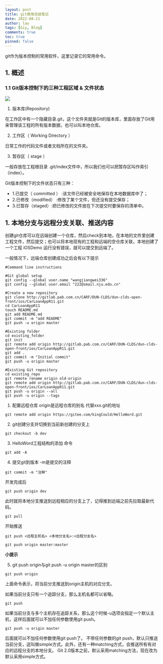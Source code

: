 ```yaml
---
layout: post
title: git使用总结笔记
date: 2022-08-21
author: lau
tags: [Giy, Blog]
comments: true
toc: true
pinned: false
---
```


git作为版本控制的常用软件，这里记录它的常用命令。

<!-- more -->
## 1. 概述
### 1.1 Git版本控制下的三种工程区域 & 文件状态
![](http://assets.processon.com/chart_image/6302dc735653bb478a4ee0a9.png)

1. 版本库(Repository)

在工作区中有一个隐藏目录.git，这个文件夹就是Git的版本库，里面存放了Git用来管理该工程的所有版本数据，也可以叫本地仓库。

2. 工作区（ Working Directory ）

日常工作的代码文件或者文档所在的文件夹。

3. 暂存区（ stage ）

一般存放在工程根目录 .git/index文件中，所以我们也可以把暂存区叫作索引（index）。

Git版本控制下的文件状态只有三种：
- 1.已提交（ committed ） :该文件已经被安全地保存在本地数据库中了；
- 2.已修改（modified） :修改了某个文件，但还没有提交保存；
- 3.已暂存（staged）:把已修改的文件放在下次提交时要保存的清单中。


## 1. 本地分支与远程分支关联、推送内容

创建git仓库可以在远端创建一个仓库，然后check到本地，在本地的文件里创建工程文件，然后提交；也可以将本地现有的工程和远端的空仓库关联，本地创建了一个工程 iOSDemo
运行没有错误，就可以提交到远端了。

一般情况下，远端仓库创建成功之后会有以下提示

```shell
#Command line instructions

#Git global setup
git config --global user.name "wangjiangwei336"
git config --global user.email "222@smail.nju.edu.cn"

#Create a new repository
git clone http://gitlab.pab.com.cn/CARF/DUN-CLDS/dun-clds-open-front/ios/CarLoanAppR11.git
cd CarLoanAppR11
touch README.md
git add README.md
git commit -m "add README"
git push -u origin master

#Existing folder
cd existing_folder
git init
git remote add origin http://gitlab.pab.com.cn/CARF/DUN-CLDS/dun-clds-open-front/ios/CarLoanAppR11.git
git add .
git commit -m "Initial commit"
git push -u origin master

#Existing Git repository
cd existing_repo
git remote rename origin old-origin
git remote add origin http://gitlab.pab.com.cn/CARF/DUN-CLDS/dun-clds-open-front/ios/CarLoanAppR11.git
git push -u origin --all
git push -u origin --tags
```

1. 配置远程仓库 origin是远程仓库的别名 代替xxx.git的地址
```shell
git remote add origin https://gitee.com/kingCould/HelloWord.git
```

2. git创建分支并切换到当前新创建的分支上
```shell
git checkout -b dev
```

3. HelloWord工程结构的添加 命令
 ```shell
 git add -A 
```
4. 提交git到版本 -m是提交的注释
```shell
git commit -m "注释"
```

开发完成后
```shell
git push origin dev
```

此时就将本地分支推送到远程相应的分支上了，记得推到远端之前先拉取最新代码。
```shell
git pull
```

开始推送
 ```shell
git push <远程主机名> <本地分支名>:<远程分支名>
 
git push origin master:master
```

**小提示**

5. git push origin与git push -u origin master的区别

```shell
git push origin
```

上面命令表示，将当前分支推送到origin主机的对应分支。 

如果当前分支只有一个追踪分支，那么主机名都可以省略。 

```shell
git push
```

如果当前分支与多个主机存在追踪关系，那么这个时候-u选项会指定一个默认主机，这样后面就可以不加任何参数使用git push。

```shell
git push -u origin master
```

后面就可以不加任何参数使用git push了。 不带任何参数的git push，默认只推送当前分支，这叫做simple方式。此外，还有一种matching方式，会推送所有有对应的远程分支的本地分支。
Git 2.0版本之前，默认采用matching方法，现在改为默认采用simple方式。




